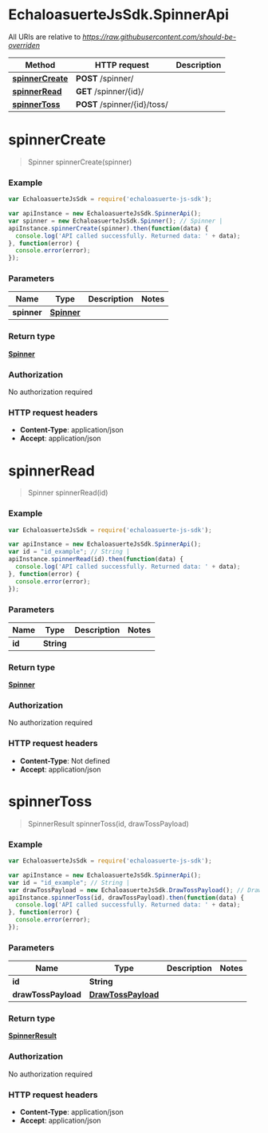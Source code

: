 # EchaloasuerteJsSdk.SpinnerApi

All URIs are relative to *https://raw.githubusercontent.com/should-be-overriden*

Method | HTTP request | Description
------------- | ------------- | -------------
[**spinnerCreate**](SpinnerApi.md#spinnerCreate) | **POST** /spinner/ | 
[**spinnerRead**](SpinnerApi.md#spinnerRead) | **GET** /spinner/{id}/ | 
[**spinnerToss**](SpinnerApi.md#spinnerToss) | **POST** /spinner/{id}/toss/ | 


<a name="spinnerCreate"></a>
# **spinnerCreate**
> Spinner spinnerCreate(spinner)



### Example
```javascript
var EchaloasuerteJsSdk = require('echaloasuerte-js-sdk');

var apiInstance = new EchaloasuerteJsSdk.SpinnerApi();
var spinner = new EchaloasuerteJsSdk.Spinner(); // Spinner | 
apiInstance.spinnerCreate(spinner).then(function(data) {
  console.log('API called successfully. Returned data: ' + data);
}, function(error) {
  console.error(error);
});

```

### Parameters

Name | Type | Description  | Notes
------------- | ------------- | ------------- | -------------
 **spinner** | [**Spinner**](Spinner.md)|  | 

### Return type

[**Spinner**](Spinner.md)

### Authorization

No authorization required

### HTTP request headers

 - **Content-Type**: application/json
 - **Accept**: application/json

<a name="spinnerRead"></a>
# **spinnerRead**
> Spinner spinnerRead(id)



### Example
```javascript
var EchaloasuerteJsSdk = require('echaloasuerte-js-sdk');

var apiInstance = new EchaloasuerteJsSdk.SpinnerApi();
var id = "id_example"; // String | 
apiInstance.spinnerRead(id).then(function(data) {
  console.log('API called successfully. Returned data: ' + data);
}, function(error) {
  console.error(error);
});

```

### Parameters

Name | Type | Description  | Notes
------------- | ------------- | ------------- | -------------
 **id** | **String**|  | 

### Return type

[**Spinner**](Spinner.md)

### Authorization

No authorization required

### HTTP request headers

 - **Content-Type**: Not defined
 - **Accept**: application/json

<a name="spinnerToss"></a>
# **spinnerToss**
> SpinnerResult spinnerToss(id, drawTossPayload)



### Example
```javascript
var EchaloasuerteJsSdk = require('echaloasuerte-js-sdk');

var apiInstance = new EchaloasuerteJsSdk.SpinnerApi();
var id = "id_example"; // String | 
var drawTossPayload = new EchaloasuerteJsSdk.DrawTossPayload(); // DrawTossPayload | 
apiInstance.spinnerToss(id, drawTossPayload).then(function(data) {
  console.log('API called successfully. Returned data: ' + data);
}, function(error) {
  console.error(error);
});

```

### Parameters

Name | Type | Description  | Notes
------------- | ------------- | ------------- | -------------
 **id** | **String**|  | 
 **drawTossPayload** | [**DrawTossPayload**](DrawTossPayload.md)|  | 

### Return type

[**SpinnerResult**](SpinnerResult.md)

### Authorization

No authorization required

### HTTP request headers

 - **Content-Type**: application/json
 - **Accept**: application/json

